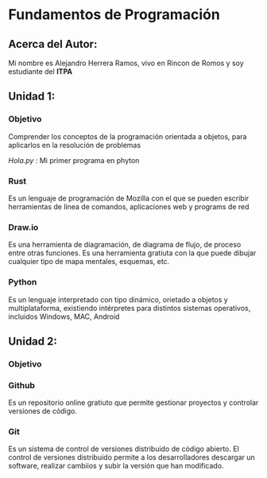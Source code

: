# Fundamentos de Programación

## Acerca del Autor:
Mi nombre es Alejandro Herrera Ramos, vivo en Rincon de Romos y soy estudiante del **ITPA**



## Unidad 1:
### Objetivo
Comprender los conceptos de la programación orientada a objetos, para aplicarlos en la resolución de problemas


*Hola.py* : Mi primer programa en phyton

### Rust
Es un lenguaje de programación de Mozilla con el que se pueden escribir herramientas de línea de comandos, aplicaciones web y programs de red 
### Draw.io
Es una herramienta de diagramación, de diagrama de flujo, de proceso entre otras funciones. Es una herramienta gratiuta con la que puede dibujar cualquier tipo de mapa mentales, esquemas, etc.
### Python
Es un lenguaje interpretado con tipo dinámico, orietado a objetos y multiplataforma, existiendo intérpretes para distintos sistemas operativos, incluidos Windows, MAC, Android


## Unidad 2:
### Objetivo


### Github 
Es un repositorio online gratiuto que permite gestionar proyectos y controlar versiones de código.
### Git 
Es un sistema de control de versiones distribuido de código abierto. El control de versiones distribuido permite a los desarrolladores descargar un software, realizar cambiios y subir la versión que han modificado.
